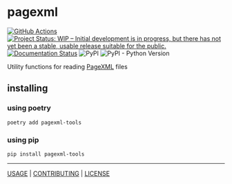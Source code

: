 # pagexml

[![GitHub Actions](https://github.com/knaw-huc/pagexml/workflows/tests/badge.svg)](https://github.com/knaw-huc/pagexml/actions)
[![Project Status: WIP – Initial development is in progress, but there has not yet been a stable, usable release suitable for the public.](https://www.repostatus.org/badges/latest/wip.svg)](https://www.repostatus.org/#wip)
[![Documentation Status](https://readthedocs.org/projects/pagexml/badge/?version=latest)](https://pagexml.readthedocs.io/en/latest/?badge=latest)
![PyPI](https://img.shields.io/pypi/v/pagexml-tools)
![PyPI - Python Version](https://img.shields.io/pypi/pyversions/pagexml-tools)

Utility functions for reading [PageXML](https://www.primaresearch.org/tools/PAGELibraries) files

## installing

### using poetry

```commandline
poetry add pagexml-tools
```

### using pip

```commandline
pip install pagexml-tools
```

----

[USAGE](https://pagexml.readthedocs.io/en/latest/) |
[CONTRIBUTING](CONTRIBUTING.md) |
[LICENSE](LICENSE)
